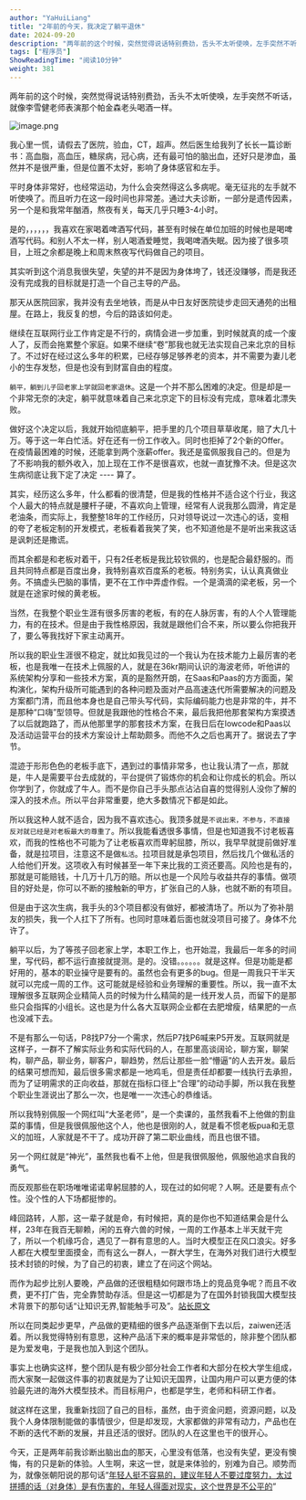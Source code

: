 ```yaml
---
author: "YaHuiLiang"
title: "2年前的今天，我决定了躺平退休"
date: 2024-09-20
description: "两年前的这个时候，突然觉得说话特别费劲，舌头不太听使唤，左手突然不听话，就像李雪健老师表演那个帕金森老头喝酒一样。我心里一慌，请假去了医院，验血，CT，超声。然后医生给我列了长长一篇诊断书：高血脂，"
tags: ["程序员"]
ShowReadingTime: "阅读10分钟"
weight: 381
---
```

两年前的这个时候，突然觉得说话特别费劲，舌头不太听使唤，左手突然不听话，就像李雪健老师表演那个帕金森老头喝酒一样。

![image.png](https://p3-xtjj-sign.byteimg.com/tos-cn-i-73owjymdk6/1da1ed2798034f4890a8787487e9a472~tplv-73owjymdk6-jj-mark-v1:0:0:0:0:5o6Y6YeR5oqA5pyv56S-5Yy6IEAgWWFIdWlMaWFuZw==:q75.awebp?rk3s=f64ab15b&x-expires=1727404623&x-signature=wgdR7uFLR5aFLSl2rl84z0UWyMA%3D)

我心里一慌，请假去了医院，验血，CT，超声。然后医生给我列了长长一篇诊断书：高血脂，高血压，糖尿病，冠心病，还有最可怕的脑出血，还好只是渗血，虽然并不是很严重，但是位置不太好，影响了身体感官和左手。

平时身体非常好，也经常运动，为什么会突然得这么多病呢。毫无征兆的左手就不听使唤了。而且听力在这一段时间也非常差。通过大夫诊断，一部分是遗传因素，另一个是和我常年酗酒，熬夜有关，每天几乎只睡3-4小时。

是的，，，，，，我喜欢在家喝着啤酒写代码，甚至有时候在单位加班的时候也是喝啤酒写代码。和别人不太一样，别人喝酒爱睡觉，我喝啤酒失眠。因为接了很多项目，上班之余都是晚上和周末熬夜写代码做自己的项目。

其实听到这个消息我很失望，失望的并不是因为身体垮了，钱还没赚够，而是我还没有完成我的目标就是打造一个自己主导的产品。

那天从医院回家，我并没有去坐地铁，而是从中日友好医院徒步走回天通苑的出租屋。在路上，我反复的想，今后的路该如何走。

继续在互联网行业工作肯定是不行的，病情会进一步加重，到时候就真的成一个废人了，反而会拖累整个家庭。如果不继续“卷”那我也就无法实现自己来北京的目标了。不过好在经过这么多年的积累，已经存够足够养老的资本，并不需要为妻儿老小的生存发愁，但是也没有到财富自由的程度。

`躺平，躺到儿子回老家上学就回老家退休`。这是一个并不那么困难的决定。但是却是一个非常无奈的决定，躺平就意味着自己来北京定下的目标没有完成，意味着北漂失败。

做好这个决定以后，我就开始彻底躺平，把手里的几个项目草草收尾，赔了大几十万。等于这一年白忙活。好在还有一份工作收入。同时也拒掉了2个新的Offer。在疫情最困难的时候，还能拿到两个涨薪offer。我还是蛮佩服我自己的。但是为了不影响我的额外收入，加上现在工作不是很喜欢，也就一直犹豫不决。但是这次生病彻底让我下定了决定 ---- 算了。

其实，经历这么多年，什么都看的很清楚，但是我的性格并不适合这个行业，我这个人最大的特点就是腰杆子硬，不喜欢向上管理，经常有人说我那么圆滑，肯定是老油条，而实际上，我整整18年的工作经历，只对领导说过一次违心的话，变相的夸了老板定制的开发模式，老板看着我笑了笑，也不知道他是不是听出来我这话是讽刺还是撒谎。

而其余都是和老板对着干，只有2任老板是我比较钦佩的，也是配合最舒服的。而且共同特点都是百度出身，我特别喜欢百度系的老板。特别务实，认认真真做业务。不搞虚头巴脑的事情，更不在工作中弄虚作假。一个是滴滴的梁老板，另一个就是在途家时候的黄老板。

当然，在我整个职业生涯有很多厉害的老板，有的在人脉厉害，有的人个人管理能力，有的在技术。但是由于我性格原因，我就是跟他们合不来，所以要么你把我开了，要么等我找好下家主动离开。

所以我的职业生涯很不稳定，就比如我见过的一个我认为在技术能力上最厉害的老板，也是我唯一在技术上佩服的人，就是在36kr期间认识的海波老师，听他讲的系统架构分享和一些技术方案，真的是豁然开朗，在Saas和Paas的方方面面，架构演化，架构升级所可能遇到的各种问题及面对产品高速迭代所需要解决的问题及方案都门清，而且他本身也是自己带头写代码，实际编码能力也是非常的牛，并不是那种“口嗨”型领导。但就是我跟他的性格合不来，最后我把他那套架构方案摸透了以后就跑路了，而从他那里学的那套技术方案，在我日后在lowcode和Paas以及活动运营平台的技术方案设计上帮助颇多。而他不久之后也离开了。据说去了字节。

混迹于形形色色的老板手底下，遇到过的事情非常多，也让我认清了一点，那就是，牛人是需要平台去成就的，平台提供了锻炼你的机会和让你成长的机会。所以你学到了，你就成了牛人。而不是你自己手头那点沾沾自喜的觉得别人没你了解的深入的技术点。所以平台非常重要，绝大多数情况下都是如此。

所以我这种人就不适合，因为我不喜欢违心。我顶多就是`不说出来，不参与，不直接反对就已经是对老板最大的尊重了`。所以我能看透很多事情，但是也知道我不讨老板喜欢，而我的性格也不可能为了让老板喜欢而卑躬屈膝，所以，我早早就提前做好准备，就是拉项目，注意这不是做`私活`。拉项目就是承包项目，然后找几个做私活的人给他们开发。这项收入有时候甚至一年下来比我的工资还要高。风险也是有的，那就是可能赔钱，十几万十几万的赔。所以也是一个风险与收益共存的事情。做项目的好处是，你可以不断的接触新的甲方，扩张自己的人脉，也就不断的有项目。

但是由于这次生病，我手头的3个项目都没有做好，都被清场了。所以为了弥补朋友的损失，我一个人扛下了所有。也同时意味着后面也就没项目可接了。身体不允许了。

躺平以后，为了等孩子回老家上学，本职工作上，也开始混，我最后一年多的时间里，写代码，都不运行直接就提测。是的。没错。。。。。。就是这样。但是功能是都好用的，基本的职业操守是要有的。虽然也会有更多的bug。但是一周我只干半天就可以完成一周的工作。这可能就是经验和业务理解的重要性。所以，我一直不太理解很多互联网企业精简人员的时候为什么精简的是一线开发人员，而留下的是那些只会指挥的小组长。这也是为什么各大互联网企业都在去肥增瘦，结果肥的一点也没减下去。

不是有那么一句话，P8找P7分一个需求，然后P7找P6喊来P5开发。互联网就是这样子，一群不了解实际业务和实际代码的人，在那里高谈阔论，聊方案，聊架构，聊产品，聊业务，聊客户，聊趋势，然后让那些一脸“懵逼”的人去开发。最后的结果可想而知，最后很多需求都是一地鸡毛，但是责任却都要一线执行去承担，而为了证明需求的正向收益，那就在指标口径上“合理”的动动手脚，所以我在我整个职业生涯说出了那么一次，也是唯一一次违心的恭维话。

所以我特别佩服一个网红叫“大圣老师”，是一个卖课的，虽然我看不上他做的割韭菜的事情，但是我很佩服他这个人，他也是很刚的人，就是看不惯老板pua和无意义的加班，人家就是不干了。成功开辟了第二职业曲线，而且也很不错。

另一个网红就是“神光”，虽然我也看不上他，但是我很佩服他，佩服他追求自我的勇气。

而反观那些在职场唯唯诺诺卑躬屈膝的人，现在过的如何呢？人啊。还是要有点个性。没个性的人下场都挺惨的。

峰回路转，人那，这一辈子就是命，有时候把，真的是你也不知道结果会是什么样，23年在我百无聊赖，闲的五脊六兽的时候，一周的工作基本上半天就干完了，所以一个机缘巧合，遇见了一群有意思的人。当时大模型正在风口浪尖。好多人都在大模型里面摸金，而有这么一群人，一群大学生，在海外对我们进行大模型技术封锁的时候，为了自己的初衷，建立了在问这个网站。

而作为起步比别人要晚，产品做的还很粗糙如何跟市场上的竞品竞争呢？而且不收费，更不打广告，完全靠赞助存活。但是这一切都是为了在国外封锁我国大模型技术背景下的那句话“让知识无界,智能触手可及”。[站长原文](https://link.juejin.cn?target=https%3A%2F%2Fgitee.com%2Fxu-zhanwei%2Fchatanywhere%2Fblob%2Fmaster%2Fpurpose.md "https://gitee.com/xu-zhanwei/chatanywhere/blob/master/purpose.md")

所以在同类起步更早，产品做的更精细的很多产品逐渐倒下去以后，zaiwen还活着。所以我觉得特别有意思，这种产品活下来的概率是非常低的，除非整个团队都是为爱发电，于是我也加入到这个团队。

事实上也确实这样，整个团队是有极少部分社会工作者和大部分在校大学生组成，而大家聚一起做这件事的初衷就是为了让知识无国界，让国内用户可以更方便的体验最先进的海外大模型技术。而目标用户，也都是学生，老师和科研工作者。

就这样在这里，我重新找回了自己的目标，虽然，由于资金问题，资源问题，以及我个人身体限制能做的事情很少，但是却发现，大家都做的非常有动力，产品也在不断的迭代不断的发展，并且还活的很好。团队的人在这里也干的很开心。

今天，正是两年前我诊断出脑出血的那天，心里没有低落，也没有失望，更没有懊悔，有的只是新的体验。人生啊，来这一世，就是来体验的，别难为自己。顺势而为，就像张朝阳说的那句话“[年轻人挺不容易的，建议年轻人不要过度努力，太过拼搏的话（对身体）是有伤害的，年轻人得面对现实，这个世界是不公平的](https://link.juejin.cn?target=https%3A%2F%2Fnew.qq.com%2Frain%2Fa%2F20220513A07QL900 "https://new.qq.com/rain/a/20220513A07QL900")”
